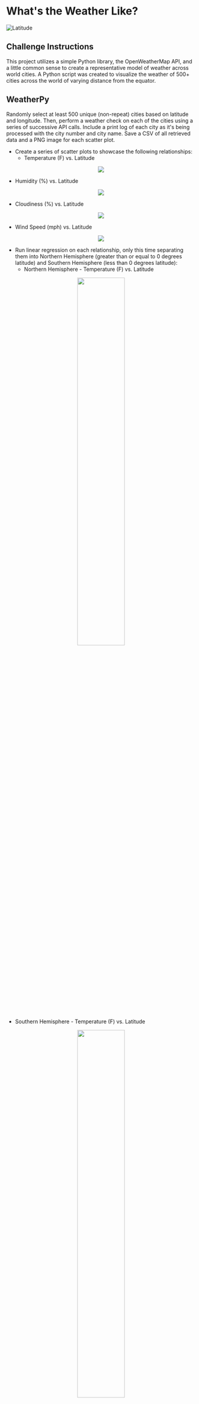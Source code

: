 # What's the Weather Like?
![Latitude](https://upload.wikimedia.org/wikipedia/commons/thumb/5/56/World_map_longlat.svg/550px-World_map_longlat.svg.png)

## Challenge Instructions 
This project utilizes a simple Python library, the OpenWeatherMap API, and a little common sense to create a representative model of weather across world cities. A Python script was created to visualize the weather of 500+ cities across the world of varying distance from the equator.

## WeatherPy
Randomly select at least 500 unique (non-repeat) cities based on latitude and longitude. Then, perform a weather check on each of the cities using a series of successive API calls. Include a print log of each city as it's being processed with the city number and city name. Save a CSV of all retrieved data and a PNG image for each scatter plot.
- Create a series of scatter plots to showcase the following relationships:
  - Temperature (F) vs. Latitude
<p align="center">
  <img src="https://github.com/Jiuhe2020/python-api-challenge/blob/master/output_data/Fig1.png">
</p>

  - Humidity (%) vs. Latitude
<p align="center">
  <img src="https://github.com/Jiuhe2020/python-api-challenge/blob/master/output_data/Fig2.png">
</p>

  - Cloudiness (%) vs. Latitude
<p align="center">
  <img src="https://github.com/Jiuhe2020/python-api-challenge/blob/master/output_data/Fig3.png">
</p>

  - Wind Speed (mph) vs. Latitude
<p align="center">
  <img src="https://github.com/Jiuhe2020/python-api-challenge/blob/master/output_data/Fig4.png">
</p>

- Run linear regression on each relationship, only this time separating them into Northern Hemisphere (greater than or equal to 0 degrees latitude) and Southern Hemisphere (less than 0 degrees latitude):
  - Northern Hemisphere - Temperature (F) vs. Latitude
<p align="center">
  <img src="https://github.com/Jiuhe2020/python-api-challenge/blob/master/images/Northern_Temp_Lat.png" height="50%" width="50%">
</p>

  - Southern Hemisphere - Temperature (F) vs. Latitude
<p align="center">
  <img src="https://github.com/Jiuhe2020/python-api-challenge/blob/master/images/Southern_Temp_Lat.png" height="50%" width="50%">
</p>

  - Northern Hemisphere - Humidity (%) vs. Latitude
<p align="center">
  <img src="https://github.com/Jiuhe2020/python-api-challenge/blob/master/images/Northern_Humidity_Lat.png" height="50%" width="50%">
</p>

  - Southern Hemisphere - Humidity (%) vs. Latitude
<p align="center">
  <img src="https://github.com/Jiuhe2020/python-api-challenge/blob/master/images/Southern_Humidity_Lat.png" height="50%" width="50%">
</p>

  - Northern Hemisphere - Cloudiness (%) vs. Latitude
<p align="center">
  <img src="https://github.com/Jiuhe2020/python-api-challenge/blob/master/images/Northern_Cloud_Lat.png" height="50%" width="50%">
</p>

  - Southern Hemisphere - Cloudiness (%) vs. Latitude
<p align="center">
  <img src="https://github.com/Jiuhe2020/python-api-challenge/blob/master/images/Southern_Cloud_Lat.png" height="50%" width="50%">
</p>

  - Northern Hemisphere - Wind Speed (mph) vs. Latitude
<p align="center">
  <img src="https://github.com/Jiuhe2020/python-api-challenge/blob/master/images/Northern_Wind_Lat.png" height="50%" width="50%">
</p>

  - Southern Hemisphere - Wind Speed (mph) vs. Latitude
<p align="center">
  <img src="https://github.com/Jiuhe2020/python-api-challenge/blob/master/images/Southern_Wind_Lat.png" height="50%" width="50%">
</p>

- To optimize the code, write a function that creates the linear regression plots

## VacationPy
Use jupyter-gmaps and the Google Places API to plan future vacations based on preferred weather conditions.
- Create a heat map that displays the humidity for every city from WeatherPy.
- Narrow down the DataFrame to find the ideal weather condition. For example:
  - A max temperature lower than 80 degrees but higher than 70
  - Wind speed less than 10 mph
  - Zero cloudiness
  - Humidity lower than 70 but higher than 40
  - Drop any rows that don't contain all three conditions. You want to be sure the weather is ideal
<p align="center">
  <img src="https://github.com/Jiuhe2020/python-api-challenge/blob/master/images/City_List.png" height="75%" width="75%">
</p>

- Using Google Places API to find the first hotel for each city located within 5000 meters of the filtered coordinates.
<p align="center">
  <img src="https://github.com/Jiuhe2020/python-api-challenge/blob/master/images/Hotel_List.png" height="75%" width="75%">
</p>

- Plot the hotels on top of the humidity heatmap with each pin containing the <b>Hotel Name</b>, <b>City</b> and <b>Country</b>

## List of Content
1. Weather.ipynb: using the OpenWeatherMap API to visualize the weather of over 500 cities across the world
2. VacationPy.ipynb: searching for the most ideal vacation destination(s) with preferred weather conditions

---
### Copyright
Jiuhe Zhu © 2020. All Rights Reserved.
